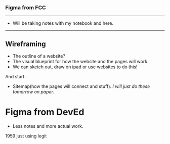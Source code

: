 ### Figma from FCC
---

- Will be taking notes with my notebook and here.
---

## Wireframing

- The outline of a website?
- The visual blueprint for how the website and the pages will work. 
- We can sketch out, draw on ipad or use websites to do this!

And start:

- Sitemap(how the pages will connect and stuff).
*I will just do these tomorrow on paper.*

# Figma from DevEd

- Less notes and more actual work.

1959 just using legit